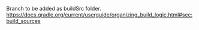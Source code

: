 Branch to be added as buildSrc folder. 
https://docs.gradle.org/current/userguide/organizing_build_logic.html#sec:build_sources
